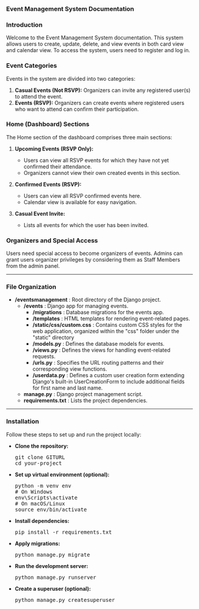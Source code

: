 <h3>Event Management System Documentation</h3>

<h3>Introduction</h3>
<p>Welcome to the Event Management System documentation. This system allows users to create, update, delete, and view events in both card view and calendar view. To access the system, users need to register and log in.</p>

<h3>Event Categories</h3>
<p>Events in the system are divided into two categories:</p>

1. <b>Casual Events (Not RSVP):</b> Organizers can invite any registered user(s) to attend the event.
2. <b>Events (RSVP):</b> Organizers can create events where registered users who want to attend can confirm their participation.

<h3>Home (Dashboard) Sections</h3>
<p>The Home section of the dashboard comprises three main sections:</p>

1. <b>Upcoming Events (RSVP Only):</b>
    <ul>
    <li>Users can view all RSVP events for which they have not yet confirmed their attendance.</li>
    <li>Organizers cannot view their own created events in this section.</li>
    </ul>

2. <b>Confirmed Events (RSVP):</b>
    <ul>
    <li>Users can view all RSVP confirmed events here.</li>
    <li>Calendar view is available for easy navigation.</li>
    </ul>

3. <b>Casual Event Invite:</b>
    <ul>
    <li>Lists all events for which the user has been invited.</li>
    </ul>

<h3>Organizers and Special Access</h3>
<p>Users need special access to become organizers of events. Admins can grant users organizer privileges by considering them as Staff Members from the admin panel.</p>

<hr>

<h3>File Organization</h3>
<ul>
    <li><b>/eventsmanagement</b> : Root directory of the Django project.
        <ul>
            <li><b>/events</b> : Django app for managing events.
                <ul>
                    <li><b>/migrations</b> : Database migrations for the events app.</li>
                    <li><b>/templates</b> : HTML templates for rendering event-related pages.</li>
                    <li><b>/static/css/custom.css</b> : Contains custom CSS styles for the web application, organized within the "css" folder under the "static" directory</li>
                    <li><b>/models.py</b> : Defines the database models for events.</li>
                    <li><b>/views.py</b> : Defines the views for handling event-related requests.</li>
                    <li><b>/urls.py</b> : Specifies the URL routing patterns and their corresponding view functions.</li>
                    <li><b>/userdata.py</b> : Defines a custom user creation form extending Django's built-in UserCreationForm to include additional fields for first name and last name.</li>
                </ul>
            </li>
            <li><b>manage.py</b> : Django project management script.</li>
            <li><b>requirements.txt</b> : Lists the project dependencies.</li>
        </ul>
    </li>
</ul>

<hr>

<h3>Installation</h3>
<p>Follow these steps to set up and run the project locally:</p>
<ul>
  <li><b>Clone the repository:</b><br>
    <pre>git clone GITURL<br>cd your-project</pre>
  </li>
  <li><b>Set up virtual environment (optional):</b><br>
    <pre>python -m venv env<br># On Windows<br>env\Scripts\activate<br># On macOS/Linux<br>source env/bin/activate</pre>
  </li>
  <li><b>Install dependencies:</b><br>
    <pre>pip install -r requirements.txt</pre>
  </li>
  <li><b>Apply migrations:</b><br>
    <pre>python manage.py migrate</pre>
  </li>
  <li><b>Run the development server:</b><br>
    <pre>python manage.py runserver</pre>
  </li>
  <li><b>Create a superuser (optional):</b><br>
    <pre>python manage.py createsuperuser</pre>
  </li>
</ul>
